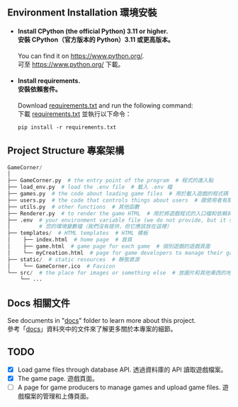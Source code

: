 ## Environment Installation 環境安裝
- #### Install CPython (the official Python) 3.11 or higher.<br/>安裝 CPython（官方版本的 Python）3.11 或更高版本。
  You can find it on <https://www.python.org/>.<br/>
  可至 <https://www.python.org/> 下載。
- #### Install requirements.<br/>安裝依賴套件。
  Download [requirements.txt](requirements.txt) and run the following command:<br/>
  下載 [requirements.txt](requirements.txt) 並執行以下命令：
  
  ```
  pip install -r requirements.txt
  ```
## Project Structure 專案架構
```py
GameCorner/
│
├── GameCorner.py  # the entry point of the program  # 程式的進入點
├── load_env.py  # load the .env file  # 載入 .env 檔
├── games.py  # the code about loading game files  # 用於載入遊戲的程式碼
├── users.py  # the code that controls things about users  # 跟使用者有關的程式碼
├── utils.py  # other functions  # 其他函數
├── Renderer.py  # to render the game HTML  # 用於將遊戲程式的入口檔和依賴資源組裝起來的渲染器
├── .env  # your environment variable file (we do not provide, but it should be placed here)
│         # 您的環境變數檔（我們沒有提供，但它應該放在這裡）
├── templates/  # HTML templates  # HTML 模板
│    ├── index.html  # home page  # 首頁
│    ├── game.html  # game page for each game  # 個別遊戲的遊戲頁面
│    └── myCreation.html  # page for game developers to manage their games  # 讓遊戲開發者管理遊戲的頁面
├── static/  # static resources  # 靜態資源
│    └── GameCorner.ico  # Favicon
└── src/  # the place for images or something else  # 放圖片和其他東西的地方
    └── ...
```

## Docs 相關文件
See documents in "[docs](./docs)" folder to learn more about this project.<br/>
參考「[docs](./docs)」資料夾中的文件來了解更多關於本專案的細節。

## TODO
- [x] Load game files through database API. 透過資料庫的 API 讀取遊戲檔案。
- [x] The game page. 遊戲頁面。
- [ ] A page for game producers to manage games and upload game files. 遊戲檔案的管理和上傳頁面。
